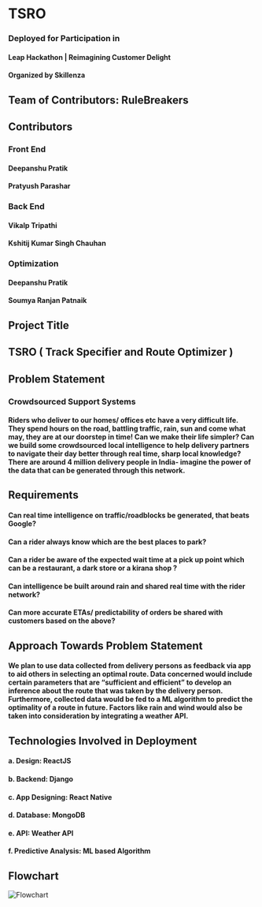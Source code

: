 # TSRO
### Deployed for Participation in 
#### Leap Hackathon | Reimagining Customer Delight
#### Organized by Skillenza
## Team of Contributors: RuleBreakers
## Contributors
### Front End
#### Deepanshu Pratik
#### Pratyush Parashar
### Back End
#### Vikalp Tripathi
#### Kshitij Kumar Singh Chauhan
### Optimization
#### Deepanshu Pratik
#### Soumya Ranjan Patnaik
## Project Title
## TSRO ( Track Specifier and Route Optimizer )
## Problem Statement
### Crowdsourced Support Systems
#### Riders who deliver to our homes/ offices etc have a very difficult life. They spend hours on the road, battling traffic, rain, sun and come what may, they are at our doorstep in time! Can we make their life simpler? Can we build some crowdsourced local intelligence to help delivery partners to navigate their day better through real time, sharp local knowledge? There are around 4 million delivery people in India- imagine the power of the data that can be generated through this network.
## Requirements 
#### Can real time intelligence on traffic/roadblocks be generated, that beats Google?
#### Can a rider always know which are the best places to park?
#### Can a rider be aware of the expected wait time at a pick up point which can be a restaurant, a dark store or a kirana shop ?
#### Can intelligence be built around rain and shared real time with the rider network?
#### Can more accurate ETAs/ predictability of orders be shared with customers based on the above?
## Approach Towards Problem Statement
#### We plan to use data collected from delivery persons as feedback via app to aid others in selecting an optimal route. Data concerned would include certain parameters that are “sufficient and efficient” to develop an inference about the route that was taken by the delivery person. Furthermore, collected data would be fed to a ML algorithm to predict the optimality of a route in future. Factors like rain and wind would also be taken into consideration by integrating a weather API.
## Technologies Involved in Deployment
#### a. Design: ReactJS
#### b. Backend: Django
#### c. App Designing: React Native
#### d. Database: MongoDB
#### e. API: Weather API
#### f. Predictive Analysis: ML based Algorithm
## Flowchart 
![Flowchart](https://user-images.githubusercontent.com/85666159/132471150-d68a13da-f50b-40c0-98e8-1655395aa890.jpg)


